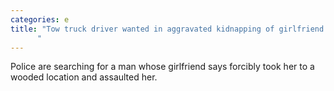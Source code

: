 ```yaml
---
categories: e
title: "Tow truck driver wanted in aggravated kidnapping of girlfriend
      "
---
```

Police are searching for a man whose girlfriend says forcibly took her to a wooded location and assaulted her. 
      